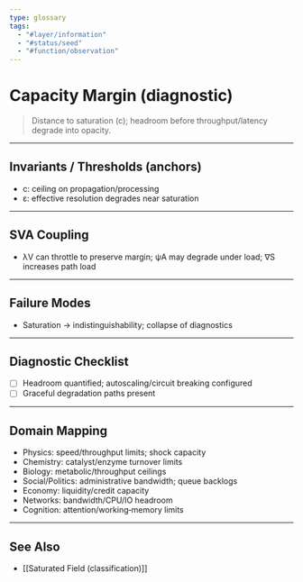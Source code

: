 ```yaml
---
type: glossary
tags:
  - "#layer/information"
  - "#status/seed"
  - "#function/observation"
---
```


# Capacity Margin (diagnostic)

> Distance to saturation (c); headroom before throughput/latency degrade into opacity.

---

## Invariants / Thresholds (anchors)

- c: ceiling on propagation/processing
- ε: effective resolution degrades near saturation

---

## SVA Coupling

- λV can throttle to preserve margin; ψA may degrade under load; ∇S increases path load

---

## Failure Modes

- Saturation → indistinguishability; collapse of diagnostics

---

## Diagnostic Checklist

- [ ] Headroom quantified; autoscaling/circuit breaking configured
- [ ] Graceful degradation paths present

---

## Domain Mapping

- Physics: speed/throughput limits; shock capacity
- Chemistry: catalyst/enzyme turnover limits
- Biology: metabolic/throughput ceilings
- Social/Politics: administrative bandwidth; queue backlogs
- Economy: liquidity/credit capacity
- Networks: bandwidth/CPU/IO headroom
- Cognition: attention/working‑memory limits

---

## See Also

- [[Saturated Field (classification)]]


